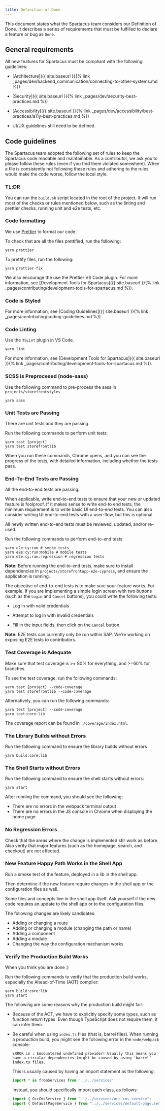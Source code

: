 ```yaml
---
title: Definition of Done
---
```


This document states what the Spartacus team considers our Definition of Done. It describes a series of requirements that must be fulfilled to declare a feature or bug as `Done`.

## General requirements

All new features for Spartacus must be compliant with the following guidelines:

- [Architecture]({{ site.baseurl }}{% link _pages/dev/backend_communication/connecting-to-other-systems.md %})

- [Security]({{ site.baseurl }}{% link _pages/dev/security-best-practices.md %})

- [Accessibility]({{ site.baseurl }}{% link _pages/dev/accessibility/best-practices/a11y-best-practices.md %})

- UI/UX guidelines still need to be defined.

## Code guidelines

The Spartacus team adopted the following set of rules to keep the Spartacus code readable and maintainable. As a contributor, we ask you to please follow these rules (even if you find them violated somewhere). When a file is consistently not following these rules and adhering to the rules would make the code worse, follow the local style.

### TL;DR

You can run the `build.sh` script located in the root of the project. It will run most of the checks or rules mentioned below, such as the linting and prettier checks, running unit and e2e tests, etc.

### Code formatting

We use [Prettier](https://prettier.io/) to format our code.

To check that are all the files prettified, run the following:

```yarn
yarn prettier
```

To prettify files, run the following:

```yarn
yarn prettier-fix
```

We also encourage the use the Prettier VS Code plugin. For more information, see [Development Tools for Spartacus]({{ site.baseurl }}{% link _pages/contributing/development-tools-for-spartacus.md %}).

### Code is Styled

For more information, see [Coding Guidelines]({{ site.baseurl }}{% link _pages/contributing/coding-guidelines.md %}).

### Code Linting

Use the `TSLint` plugin in VS Code.

```yarn
yarn lint
```

For more information, see [Development Tools for Spartacus]({{ site.baseurl }}{% link _pages/contributing/development-tools-for-spartacus.md %}).

### SCSS is Preprocesed (node-sass)

Use the following command to pre-process the sass in `projects/storefrontstyles`

```yarn
yarn sass
```

### Unit Tests are Passing

There are unit tests and they are passing.

Run the following commands to perform unit tests:

```yarn
yarn test [project]
yarn test storefrontlib
```

When you run these commands, Chrome opens, and you can see the progress of the tests, with detailed information, including whether the tests pass.

### End-To-End Tests are Passing

All the end-to-end tests are passing.

When applicable, write end-to-end tests to ensure that your new or updated feature is foolproof. If it makes sense to write end-to end tests, the minimum requirement is to write basic UI end-to-end tests. You can also consider writing UI end-to-end tests with a user-flow, but this is optional.

All newly written end-to-end tests must be reviewed, updated, and/or re-used.

Run the following commands to perform end-to-end tests:

```yarn
yarn e2e:cy:run # smoke tests
yarn e2e:cy:run:mobile # mobile tests
yarn e2e:cy:run:regression # regression tests
```

**Note:** Before running the end-to-end tests, make sure to install dependencies in `projects/storefrontapp-e2e-cypress`, and ensure the application is running.

The objective of end-to-end tests is to make sure your feature works. For example, if you are implementing a simple login screen with two buttons (such as the `Login` and `Cancel` buttons), you could write the following tests:

- Log in with valid credentials

- Attempt to log in with invalid credentials

- Fill in the input fields, then click on the `Cancel` button.

**Note:** E2E tests can currently only be run within SAP. We're working on exposing E2E tests to contributors.

### Test Coverage is Adequate

Make sure that test coverage is >= 80% for everything, and >=60% for branches.

To see the test coverage, run the following commands:

```yarn
yarn test [project] --code-coverage
yarn test storefrontlib --code-coverage
```

Alternatively, you can run the following commands:

```yarn​
yarn test [project] --code-coverage
yarn test:core:lib
```

The coverage report can be found in `./coverage/index.html`.

### The Library Builds without Errors

Run the following command to ensure the library builds without errors

```yarn
yarn build:core:lib
```

### The Shell Starts without Errors

Run the following command to ensure the shell starts without errors:

```yarn
yarn start
```

After running the command, you should see the following:

- There are no errors in the webpack terminal output
- There are no errors in the JS console in Chrome when displaying the home page.

### No Regression Errors

Check that the areas where the change is implemented still work as before. Also verify that major features (such as the homepage, search, and checkout) are not affected.

### New Feature Happy Path Works in the Shell App

Run a smoke test of the feature, deployed in a lib in the shell app.

Then determine if the new feature require changes in the shell app or the configuration files as well.

Some files and concepts live in the shell app itself. Ask yourself if the new code requires an update to the shell app or to the configuration files.

The following changes are likely candidates:

- Adding or changing a route
- Adding or changing a module (changing the path or name)
- Adding a component
- Adding a module
- Changing the way the configuration mechanism works

### Verify the Production Build Works

When you think you are done :)

Run the following commands to verify that the production build works, especially the Ahead-of-Time (AOT) compiler:

```yarn
yarn build:core:lib
yarn start
```

The following are some reasons why the production build might fail:

- Because of the AOT, we have to explicitly specify some types, such as function return types. Even though TypeScript does not require them, it can infer them.

- Be careful when using `index.ts` files (that is, barrel files). When running a production build, you might see the following error in the `node/webpack` console:

  ```text
  ERROR in : Encountered undefined provider! Usually this means you have a circular dependencies (might be caused by using 'barrel' index.ts files.
  ```

  This is usually caused by having an import statement as the following:

  ```typescript
  import * as fromServices from '../../services'.
  ```

  Instead, you should specifically import each class, as follows:

  ```typescript
  import { OccCmsService } from "../../services/occ-cms.service";
  import { DefaultPageService } from "../../services/default-page.service";
  ```
